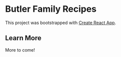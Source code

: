 # Butler Family Recipes

This project was bootstrapped with [Create React App](https://github.com/facebook/create-react-app).

## Learn More

More to come!